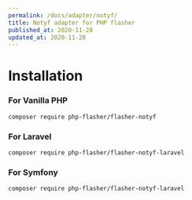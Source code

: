 ```yaml
---
permalink: /docs/adapter/notyf/
title: Notyf adapter for PHP flasher
published_at: 2020-11-28
updated_at: 2020-11-28
---
```


# Installation

### For Vanilla PHP 

<pre class="snippet"><code>composer require php-flasher/flasher-notyf</code></pre>

### For Laravel

<pre class="snippet"><code>composer require php-flasher/flasher-notyf-laravel</code></pre>

### For Symfony

<pre class="snippet"><code>composer require php-flasher/flasher-notyf-laravel</code></pre>

